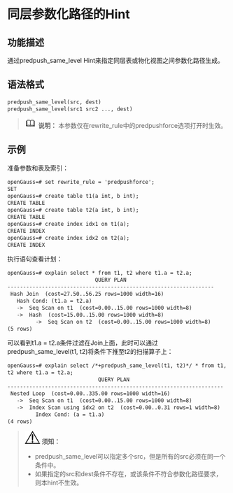 # 同层参数化路径的Hint<a name="ZH-CN_TOPIC_0000001266694989"></a>

## 功能描述<a name="section290819468377"></a>

通过predpush\_same\_level Hint来指定同层表或物化视图之间参数化路径生成。

## 语法格式<a name="section530131664410"></a>

```
predpush_same_level(src, dest)
predpush_same_level(src1 src2 ..., dest)
```

>![](public_sys-resources/icon-note.png) **说明：**
>本参数仅在rewrite\_rule中的predpushforce选项打开时生效。

## 示例<a name="section5736356154"></a>

准备参数和表及索引：

```
openGauss=# set rewrite_rule = 'predpushforce';
SET
openGauss=# create table t1(a int, b int);
CREATE TABLE
openGauss=# create table t2(a int, b int);
CREATE TABLE
openGauss=# create index idx1 on t1(a);
CREATE INDEX
openGauss=# create index idx2 on t2(a);
CREATE INDEX
```

执行语句查看计划：

```
openGauss=# explain select * from t1, t2 where t1.a = t2.a;
                            QUERY PLAN
------------------------------------------------------------------
 Hash Join  (cost=27.50..56.25 rows=1000 width=16)
   Hash Cond: (t1.a = t2.a)
   ->  Seq Scan on t1  (cost=0.00..15.00 rows=1000 width=8)
   ->  Hash  (cost=15.00..15.00 rows=1000 width=8)
         ->  Seq Scan on t2  (cost=0.00..15.00 rows=1000 width=8)
(5 rows)
```

可以看到t1.a = t2.a条件过滤在Join上面，此时可以通过predpush\_same\_level\(t1, t2\)将条件下推至t2的扫描算子上：

```
openGauss=# explain select /*+predpush_same_level(t1, t2)*/ * from t1, t2 where t1.a = t2.a;
                             QUERY PLAN
---------------------------------------------------------------------
 Nested Loop  (cost=0.00..335.00 rows=1000 width=16)
   ->  Seq Scan on t1  (cost=0.00..15.00 rows=1000 width=8)
   ->  Index Scan using idx2 on t2  (cost=0.00..0.31 rows=1 width=8)
         Index Cond: (a = t1.a)
(4 rows)
```

>![](public_sys-resources/icon-notice.png) **须知：**
>-   predpush\_same\_level可以指定多个src，但是所有的src必须在同一个条件中。
>-   如果指定的src和dest条件不存在，或该条件不符合参数化路径要求，则本hint不生效。
